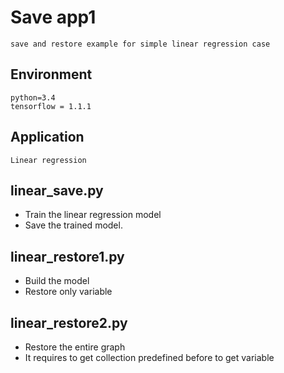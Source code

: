 # Save app1
    save and restore example for simple linear regression case

## Environment
    python=3.4
    tensorflow = 1.1.1

## Application
    Linear regression

## linear_save.py
* Train the linear regression model
* Save the trained model.

## linear_restore1.py
* Build the model
* Restore only variable

## linear_restore2.py
* Restore the entire graph
* It requires to get collection predefined before to get variable
